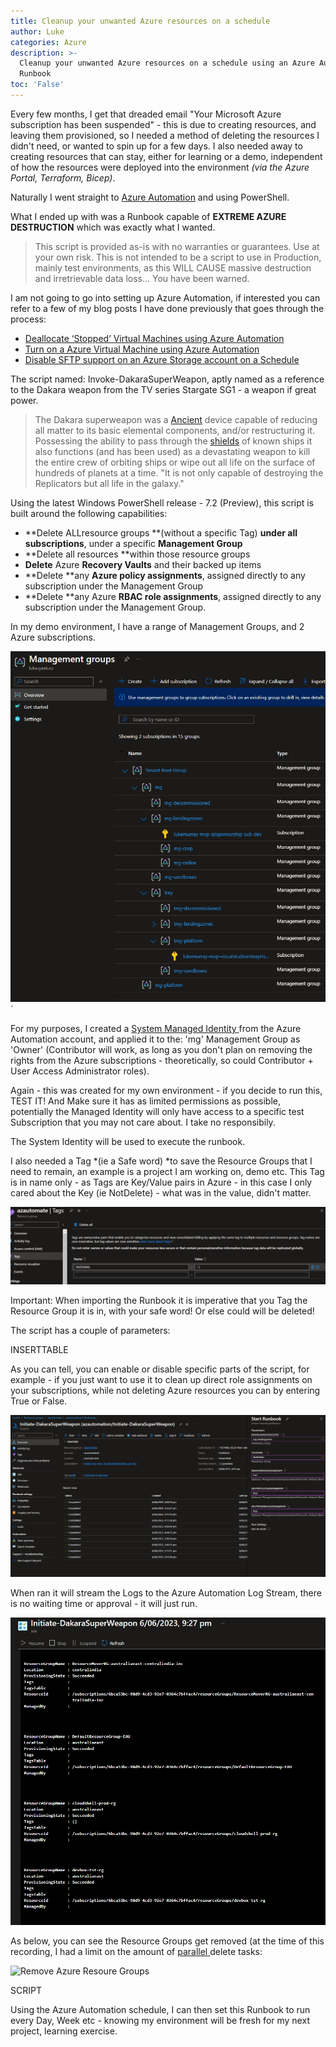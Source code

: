 ```yaml
---
title: Cleanup your unwanted Azure resources on a schedule
author: Luke
categories: Azure
description: >-
  Cleanup your unwanted Azure resources on a schedule using an Azure Automation
  Runbook
toc: 'False'
---
```


Every few months, I get that dreaded email "Your Microsoft Azure subscription has been suspended" - this is due to creating resources, and leaving them provisioned, so I needed a method of deleting the resources I didn't need, or wanted to spin up for a few days. I also needed away to creating resources that can stay, either for learning or a demo, independent of how the resources were deployed into the environment *(via the Azure Portal, Terraform, Bicep)*.

Naturally I went straight to [Azure Automation](https://learn.microsoft.com/azure/automation/?WT.mc_id=AZ-MVP-5004796 "Azure Automation documentation") and using PowerShell.

What I ended up with was a Runbook capable of **EXTREME AZURE DESTRUCTION** which was exactly what I wanted.

> This script is provided as-is with no warranties or guarantees. Use at your own risk. This is not intended to be a script to use in Production, mainly test environments, as this WILL CAUSE massive destruction and irretrievable data loss... You have been warned.

I am not going to go into setting up Azure Automation, if interested you can refer to a few of my blog posts I have done previously that goes through the process:

* [Deallocate ‘Stopped’ Virtual Machines using Azure Automation](https://luke.geek.nz/azure/deallocate-stopped-virtual-machines-using-azure-automation/ "Deallocate ‘Stopped’ Virtual Machines using Azure Automation")
* [Turn on a Azure Virtual Machine using Azure Automation](https://luke.geek.nz/azure/turn-on-a-azure-virtual-machine-using-azure-automation/ "Turn on a Azure Virtual Machine using Azure Automation")
* [Disable SFTP support on an Azure Storage account on a Schedule](https://luke.geek.nz/azure/disable-sftp-support-on-an-azure-storage-account-on-a-schedule/ "Disable SFTP support on an Azure Storage account on a Schedule")

The script named: Invoke-DakaraSuperWeapon, aptly named as a reference to the Dakara weapon from the TV series Stargate SG1 - a weapon if great power.

> The Dakara superweapon was a [Ancient]() device capable of reducing all matter to its basic elemental components, and/or restructuring it. Possessing the ability to pass through the [shields](https://stargate.fandom.com/wiki/Shield) of known ships it also functions (and has been used) as a devastating weapon to kill the entire crew of orbiting ships or wipe out all life on the surface of hundreds of planets at a time. "It is not only capable of destroying the Replicators but all life in the galaxy."

Using the latest Windows PowerShell release - 7.2 (Preview), this script is built around the following capabilities:

* **Delete ALLresource groups **(without a specific Tag) **under all subscriptions**, under a specific **Management Group**
* **Delete all resources **within those resource groups
* **Delete** Azure **Recovery Vaults** and their backed up items
* **Delete **any **Azure policy assignments**, assigned directly to any subscription under the Management Group
* **Delete **any Azure **RBAC role assignments**, assigned directly to any subscription under the Management Group.

In my demo environment, I have a range of Management Groups, and 2 Azure subscriptions.

![Luke's Azure Management Group structure](/images/posts/VisualStudio_Luke_MG_Structure.png "Luke's Azure Management Group structure")\`

For my purposes, I created a [System Managed Identity ](https://learn.microsoft.com/azure/automation/enable-managed-identity-for-automation?WT.mc_id=AZ-MVP-5004796 "Using a system-assigned managed identity for an Azure Automation account")from the Azure Automation account, and applied it to the: 'mg' Management Group as 'Owner' (Contributor will work, as long as you don't plan on removing the rights from the Azure subscriptions - theoretically, so could Contributor + User Access Administrator roles).

Again - this was created for my own environment - if you decide to run this, TEST IT! And Make sure it has as limited permissions as possible, potentially the Managed Identity will only have access to a specific test Subscription that you may not care about. I take no responsibily.

The System Identity will be used to execute the runbook.

I also needed a Tag *(ie a Safe word) *to save the Resource Groups that I need to remain, an example is a project I am working on, demo etc. This Tag is in name only - as Tags are Key/Value pairs in Azure - in this case I only cared about the Key (ie NotDelete) - what was in the value, didn't matter.

![NotDelete - Azure Tag](/images/posts/Initiate-DakaraSuperWeapon_SafeWord.png "NotDelete - Azure Tag")

Important: When importing the Runbook it is imperative that you Tag the Resource Group it is in, with your safe word! Or else could will be deleted!

The script has a couple of parameters:

INSERTTABLE

As you can tell, you can enable or disable specific parts of the script, for example - if you just want to use it to clean up direct role assignments on your subscriptions, while not deleting Azure resources you can by entering True or False.

![Initiate-DakaraSuperWeapon - Azure Runbook Parameters](/images/posts/Initiate-DakaraSuperWeapon_Parameters.png "Initiate-DakaraSuperWeapon - Azure Runbook Parameters")

When ran it will stream the Logs to the Azure Automation Log Stream, there is no waiting time or approval - it will just run. 

![Initiate-DakaraSuperWeapon - Azure Automation Log Stream](/images/posts/Initiate-DakaraSuperWeapon_Delete.png "Initiate-DakaraSuperWeapon - Azure Automation Log Stream")

As below, you can see the Resource Groups get removed (at the time of this recording, I had a limit on the amount of [parallel ](https://devblogs.microsoft.com/powershell/powershell-foreach-object-parallel-feature/?WT.mc_id=AZ-MVP-5004796 "PowerShell ForEach-Object Parallel Feature")delete tasks:

![Remove Azure Resoure Groups](/images/posts/Remove_AzResource.gif "Remove Azure Resoure Groups")

SCRIPT

Using the Azure Automation schedule, I can then set this Runbook to run every Day, Week etc - knowing my environment will be fresh for my next project, learning exercise. 
